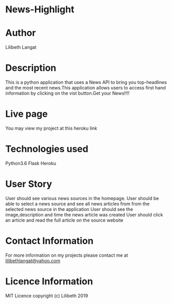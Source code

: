# News-Highlight
# Author
Lilibeth Langat
# Description
This is a python application that uses a News API to bring you top-headlines and the most recent news.This application allows users to access first hand information by clicking on the vist button.Get your News!!!!
# Live page
You may view my project at this heroku link
# Technologies used
Python3.6
Flask
Heroku
# User Story
User should see various news sources in the homepage.
User should be able to select a news source and see all news articles from from the selected news source in the application
User should see the image,description and time the news article was created
User should click an article and read the full article on the source website

# Contact Information
For more information on my projects please contact me at lilibethlangat@yahoo.com
# Licence Information
MIT Licence copyright (c) Lilibeth 2019